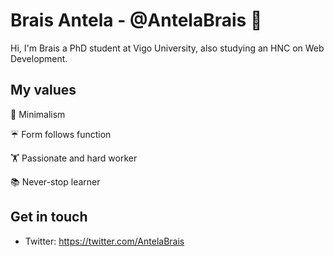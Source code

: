 # Brais Antela - @AntelaBrais 👋

Hi, I'm Brais a PhD student at Vigo University, also studying an HNC on Web Development.

## My values

🗻 Minimalism

☔️ Form follows function

🏋️ Passionate and hard worker

📚 Never-stop learner

## Get in touch

- Twitter: https://twitter.com/AntelaBrais
